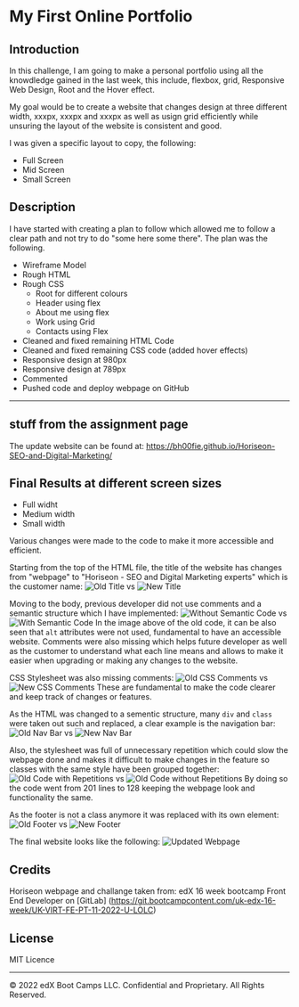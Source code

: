 # My First Online Portfolio

## Introduction

In this challenge, I am going to make a personal portfolio using all the knowdledge gained in the last week, this include, flexbox, grid, Responsive Web Design, Root and the Hover effect. 

My goal would be to create a website that changes design at three different width, xxxpx, xxxpx and xxxpx as well as usign grid efficiently while unsuring the layout of the website is consistent and good.

I was given a specific layout to copy, the following: 

- Full Screen
- Mid Screen
- Small Screen

## Description

I have started with creating a plan to follow which allowed me to follow a clear path and not try to do "some here some there". The plan was the following. 
- Wireframe Model
- Rough HTML
- Rough CSS
	- Root for different colours
	- Header using flex
	- About me using flex
	- Work using Grid
	- Contacts using Flex
- Cleaned and fixed remaining HTML Code
- Cleaned and fixed remaining CSS code (added hover effects)
- Responsive design at 980px
- Responsive design at 789px
- Commented
- Pushed code and deploy webpage on GitHub

----
stuff from the assignment page
----

The update website can be found at: https://bh00fie.github.io/Horiseon-SEO-and-Digital-Marketing/

## Final Results at different screen sizes

- Full widht
- Medium width
- Small width

Various changes were made to the code to make it more accessible and efficient. 

Starting from the top of the HTML file, the title of the website has changes from "webpage" to "Horiseon - SEO and Digital Marketing experts" which is the customer name:
![Old Title](/assets/images/Title-old.jpg) vs ![New Title](/assets/images/Title-new.jpg)

Moving to the body, previous developer did not use comments and a semantic structure which I have implemented:
![Without Semantic Code](/assets/images/Semantic-old.jpg) vs ![With Semantic Code](/assets/images/Semantic-new.jpg)
In the image above of the old code, it can be also seen that `alt` attributes were not used, fundamental to have an accessible website.
Comments were also missing which helps future developer as well as the customer to understand what each line means and allows to make it easier when upgrading or making any changes to the website.

CSS Stylesheet was also missing comments:
![Old CSS Comments](/assets/images/Comments-old.jpg) vs ![New CSS Comments](/assets/images/Comments-new.jpg)
These are fundamental to make the code clearer and keep track of changes or features.

As the HTML was changed to a sementic structure, many `div` and `class` were taken out such and replaced, a clear example is the navigation bar:
![Old Nav Bar](/assets/images/Nav-old.jpg) vs ![New Nav Bar](/assets/images/Nav-new.jpg)

Also, the stylesheet was full of unnecessary repetition which could slow the webpage done and makes it difficult to make changes in the feature so classes with the same style have been grouped together:
![Old Code with Repetitions](/assets/images/Repititions-old.jpg) vs ![Old Code without Repetitions](/assets/images/Repititions-new.jpg)
By doing so the code went from 201 lines to 128 keeping the webpage look and functionality the same.

As the footer is not a class anymore it was replaced with its own element:
![Old Footer](/assets/images/Footer-old.jpg) vs ![New Footer](/assets/images/Footer-new.jpg)

The final website looks like the following:
![Updated Webpage](/assets/images/Final-website.png)

## Credits

Horiseon webpage and challange taken from: edX 16 week bootcamp Front End Developer on [GitLab] (https://git.bootcampcontent.com/uk-edx-16-week/UK-VIRT-FE-PT-11-2022-U-LOLC)


## License

MIT Licence

---

© 2022 edX Boot Camps LLC. Confidential and Proprietary. All Rights Reserved.
